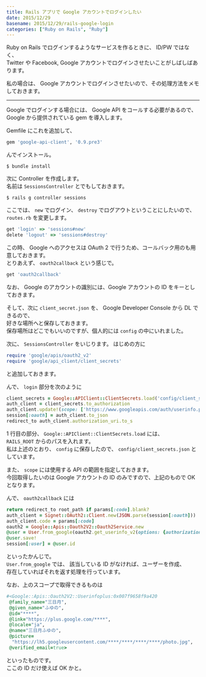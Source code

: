 ```yaml
---
title: Rails アプリで Google アカウントでログインしたい
date: 2015/12/29
basename: 2015/12/29/rails-google-login
categories: ["Ruby on Rails", "Ruby"]
---
```


Ruby on Rails でログインするようなサービスを作るときに、 ID/PW ではなく、  
Twitter や Facebook, Google アカウントでログインさせたいことがしばしばあります。

私の場合は、 Google アカウントでログインさせたいので、その処理方法をメモしておきます。

---

Google でログインする場合には、 Google API をコールする必要があるので、  
Google から提供されている gem を導入します。

Gemfile にこれを追加して、

```ruby
gem 'google-api-client', '0.9.pre3'
```

んでインストール。

```
$ bundle install
```

次に Controller を作成します。  
名前は `SessionsController` とでもしておきます。

```
$ rails g controller sessions
```

ここでは、 `new` でログイン、 `destroy` でログアウトということにしたいので、  
`routes.rb` を変更します。

```ruby
get 'login' => 'sessions#new'
delete 'logout' => 'sessions#destroy'
```

この時、 Google へのアクセスは OAuth 2 で行うため、コールバック用のも用意しておきます。  
とりあえず、 `oauth2callback` という感じで。

```ruby
get 'oauth2callback'
```

なお、 Google のアカウントの識別には、Google アカウントの ID をキーとしておきます。

そして、次に `client_secret.json` を、 Google Developer Console から DL できるので、  
好きな場所へと保存しておきます。  
保存場所はどこでもいいのですが、個人的には `config` の中にいれました。

次に、 `SessionsController` をいじります。 はじめの方に

```ruby
require 'google/apis/oauth2_v2'
require 'google/api_client/client_secrets'
```

と追加しておきます。

んで、 `login` 部分を次のように

```ruby
client_secrets = Google::APIClient::ClientSecrets.load('config/client_secrets.json')
auth_client = client_secrets.to_authorization
auth_client.update!(scope: ['https://www.googleapis.com/auth/userinfo.profile'])
session[:oauth] = auth_client.to_json
redirect_to auth_client.authorization_uri.to_s
```

1 行目の部分、 `Google::APIClient::ClientSecrets.load` には、  
`RAILS_ROOT` からのパスを入れます。  
私は上述のとおり、 `config` に保存したので、 `config/client_secrets.json` としています。

また、 `scope` には使用する API の範囲を指定しておきます。  
今回取得したいのは Google アカウントの ID のみですので、上記のもので OK となります。

んで、 `oauth2callback` には

```ruby
return redirect_to root_path if params[:code].blank?
auth_client = Signet::OAuth2::Client.new(JSON.parse(session[:oauth]))
auth_client.code = params[:code]
oauth2 = Google::Apis::Oauth2V2::Oauth2Service.new
@user = User.from_google(oauth2.get_userinfo_v2(options: {authorization: auth_client}))
@user.save!
session[:user] = @user.id
```

といったかんじで。  
`User.from_google` では、 該当している ID がなければ、ユーザーを作成、  
存在していればそれを返す処理を行っています。

なお、上のスコープで取得できるものは

```ruby
#<Google::Apis::Oauth2V2::Userinfoplus:0x007f9658f9a420
 @family_name="三日月",
 @given_name="ふゆの",
 @id="****",
 @link="https://plus.google.com/****",
 @locale="ja",
 @name="三日月ふゆの",
 @picture=
  "https://lh5.googleusercontent.com/****/****/****/****/photo.jpg",
 @verified_email=true>
```

といったものです。  
ここの ID だけ使えば OK かと。
